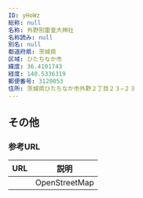 ```yaml
---
ID: yHoWz
総称: null
名称: 外野別雷皇大神社
名称読み: null
別名: null
都道府県: 茨城県
区域: ひたちなか市
緯度: 36.4101743
経度: 140.5336319
郵便番号: 3120053
住所: 茨城県ひたちなか市外野２丁目２３−２３
---
```


## その他

### 参考URL

| URL | 説明          |
| --- | ------------- |
|     | OpenStreetMap |
